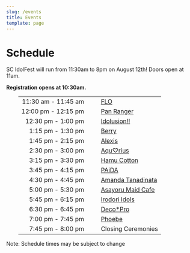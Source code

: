 ```yaml
---
slug: /events
title: Events
template: page
---
```


# Schedule

SC IdolFest will run from 11:30am to 8pm on August 12th! Doors open at 11am.

**Registration opens at 10:30am.**

<div style="font-size: 200%; margin-left: 32px; cellpadding: 8px;">

|                  | |                       |
|-----------------:|-|-----------------------|
| 11:30 am - 11:45 am | &nbsp;&nbsp;&nbsp; | [FLO](/performers/flo)
| 12:00 pm - 12:15 pm | | [Pan Ranger](/performers/panranger)
| 12:30 pm -  1:00 pm | | [Idolusion!!](/performers/idolusion)
|  1:15 pm -  1:30 pm | | [Berry](/performers/berry)
|  1:45 pm -  2:15 pm | | [Alexis](/performers/alexis)
|  2:30 pm -  3:00 pm | | [Aqu♡rius](/performers/aqu♡rius)
|  3:15 pm -  3:30 pm | | [Hamu Cotton](/performers/hamucotton)
|  3:45 pm -  4:15 pm | | [PAiDA](/performers/paida)
|  4:30 pm -  4:45 pm | | [Amanda Tanadinata](/performers/amandatanadinata)
|  5:00 pm -  5:30 pm | | [Asayoru Maid Cafe](/performers/asayorumaidcafe)
|  5:45 pm -  6:15 pm | | [Irodori Idols](/performers/irodoriidols)
|  6:30 pm -  6:45 pm | | [Deco*Pro](/performers/deco*pro)
|  7:00 pm -  7:45 pm | | [Phoebe](/performers/phoebe)
|  7:45 pm -  8:00 pm | | Closing Ceremonies


</div>

Note: Schedule times may be subject to change